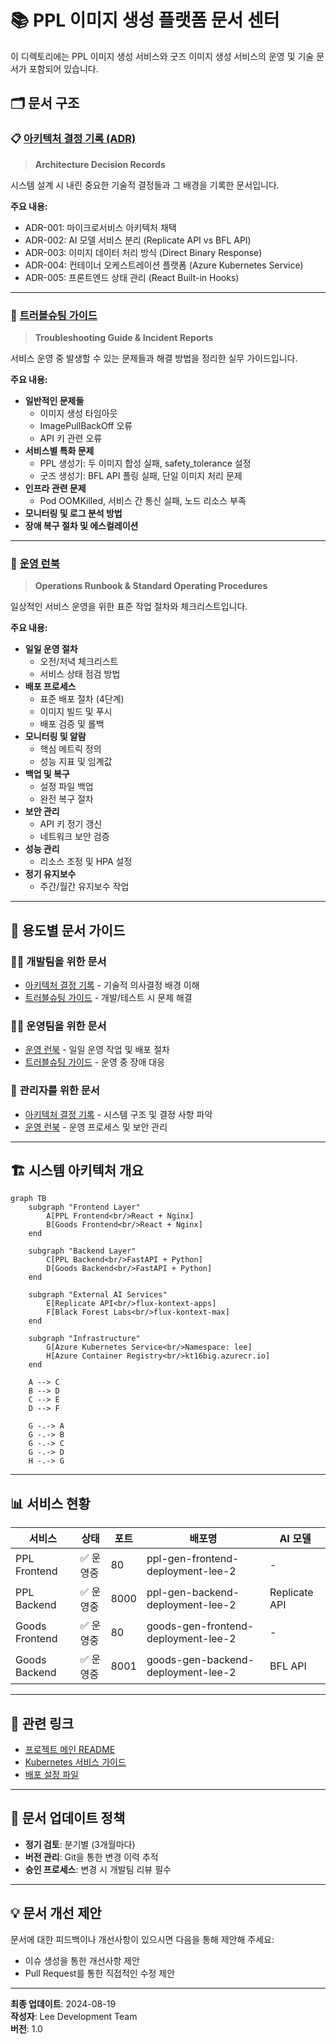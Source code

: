 # 📚 PPL 이미지 생성 플랫폼 문서 센터

이 디렉토리에는 PPL 이미지 생성 서비스와 굿즈 이미지 생성 서비스의 운영 및 기술 문서가 포함되어 있습니다.

## 🗂️ 문서 구조

### 📋 [아키텍처 결정 기록 (ADR)](./architecture-decision-record.md)
> **Architecture Decision Records**

시스템 설계 시 내린 중요한 기술적 결정들과 그 배경을 기록한 문서입니다.

**주요 내용:**
- ADR-001: 마이크로서비스 아키텍처 채택
- ADR-002: AI 모델 서비스 분리 (Replicate API vs BFL API)
- ADR-003: 이미지 데이터 처리 방식 (Direct Binary Response)
- ADR-004: 컨테이너 오케스트레이션 플랫폼 (Azure Kubernetes Service)
- ADR-005: 프론트엔드 상태 관리 (React Built-in Hooks)

---

### 🔧 [트러블슈팅 가이드](./troubleshooting-guide.md)
> **Troubleshooting Guide & Incident Reports**

서비스 운영 중 발생할 수 있는 문제들과 해결 방법을 정리한 실무 가이드입니다.

**주요 내용:**
- **일반적인 문제들**
  - 이미지 생성 타임아웃
  - ImagePullBackOff 오류
  - API 키 관련 오류
- **서비스별 특화 문제**
  - PPL 생성기: 두 이미지 합성 실패, safety_tolerance 설정
  - 굿즈 생성기: BFL API 폴링 실패, 단일 이미지 처리 문제
- **인프라 관련 문제**
  - Pod OOMKilled, 서비스 간 통신 실패, 노드 리소스 부족
- **모니터링 및 로그 분석 방법**
- **장애 복구 절차 및 에스컬레이션**

---

### 📖 [운영 런북](./operations-runbook.md)
> **Operations Runbook & Standard Operating Procedures**

일상적인 서비스 운영을 위한 표준 작업 절차와 체크리스트입니다.

**주요 내용:**
- **일일 운영 절차**
  - 오전/저녁 체크리스트
  - 서비스 상태 점검 방법
- **배포 프로세스**
  - 표준 배포 절차 (4단계)
  - 이미지 빌드 및 푸시
  - 배포 검증 및 롤백
- **모니터링 및 알람**
  - 핵심 메트릭 정의
  - 성능 지표 및 임계값
- **백업 및 복구**
  - 설정 파일 백업
  - 완전 복구 절차
- **보안 관리**
  - API 키 정기 갱신
  - 네트워크 보안 검증
- **성능 관리**
  - 리소스 조정 및 HPA 설정
- **정기 유지보수**
  - 주간/월간 유지보수 작업

---

## 🎯 용도별 문서 가이드

### 👩‍💻 **개발팀**을 위한 문서
- [아키텍처 결정 기록](./architecture-decision-record.md) - 기술적 의사결정 배경 이해
- [트러블슈팅 가이드](./troubleshooting-guide.md) - 개발/테스트 시 문제 해결

### 👨‍🔧 **운영팀**을 위한 문서
- [운영 런북](./operations-runbook.md) - 일일 운영 작업 및 배포 절차
- [트러블슈팅 가이드](./troubleshooting-guide.md) - 운영 중 장애 대응

### 👔 **관리자**를 위한 문서
- [아키텍처 결정 기록](./architecture-decision-record.md) - 시스템 구조 및 결정 사항 파악
- [운영 런북](./operations-runbook.md) - 운영 프로세스 및 보안 관리

---

## 🏗️ 시스템 아키텍처 개요

```mermaid
graph TB
    subgraph "Frontend Layer"
        A[PPL Frontend<br/>React + Nginx]
        B[Goods Frontend<br/>React + Nginx]
    end
    
    subgraph "Backend Layer"
        C[PPL Backend<br/>FastAPI + Python]
        D[Goods Backend<br/>FastAPI + Python]
    end
    
    subgraph "External AI Services"
        E[Replicate API<br/>flux-kontext-apps]
        F[Black Forest Labs<br/>flux-kontext-max]
    end
    
    subgraph "Infrastructure"
        G[Azure Kubernetes Service<br/>Namespace: lee]
        H[Azure Container Registry<br/>kt16big.azurecr.io]
    end
    
    A --> C
    B --> D
    C --> E
    D --> F
    
    G -.-> A
    G -.-> B
    G -.-> C
    G -.-> D
    H -.-> G
```

---

## 📊 서비스 현황

| 서비스 | 상태 | 포트 | 배포명 | AI 모델 |
|--------|------|------|--------|---------|
| PPL Frontend | ✅ 운영중 | 80 | ppl-gen-frontend-deployment-lee-2 | - |
| PPL Backend | ✅ 운영중 | 8000 | ppl-gen-backend-deployment-lee-2 | Replicate API |
| Goods Frontend | ✅ 운영중 | 80 | goods-gen-frontend-deployment-lee-2 | - |
| Goods Backend | ✅ 운영중 | 8001 | goods-gen-backend-deployment-lee-2 | BFL API |

---

## 🔗 관련 링크

- [프로젝트 메인 README](../README.md)
- [Kubernetes 서비스 가이드](../kubernetes-service-guide.md)
- [배포 설정 파일](../all-deployment.yaml)

---

## 📝 문서 업데이트 정책

- **정기 검토**: 분기별 (3개월마다)
- **버전 관리**: Git을 통한 변경 이력 추적
- **승인 프로세스**: 변경 시 개발팀 리뷰 필수

---

## 💡 문서 개선 제안

문서에 대한 피드백이나 개선사항이 있으시면 다음을 통해 제안해 주세요:
- 이슈 생성을 통한 개선사항 제안
- Pull Request를 통한 직접적인 수정 제안

---

**최종 업데이트**: 2024-08-19  
**작성자**: Lee Development Team  
**버전**: 1.0